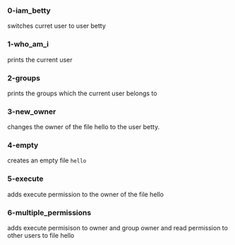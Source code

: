### 0-iam_betty
switches curret user to user betty

### 1-who_am_i
prints the current user

### 2-groups
prints the groups which the current user belongs to

### 3-new_owner
changes the owner of the file hello to the user betty.

### 4-empty
creates an empty file `hello`

### 5-execute
adds execute permission to the owner of the file hello

### 6-multiple_permissions
adds execute permisison to owner and group owner and read permission to other users to file hello

